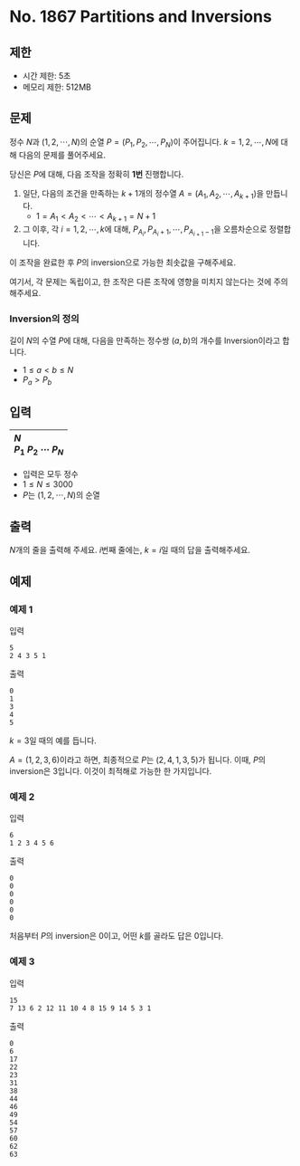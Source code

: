 # No. 1867 Partitions and Inversions

## 제한

- 시간 제한: 5초
- 메모리 제한: 512MB

## 문제

정수 $N$과 $(1, 2, \cdots, N)$의 순열 $P = (P_1, P_2, \cdots, P_N)$이 주어집니다. $k = 1, 2, \cdots, N$에 대해 다음의 문제를 풀어주세요.

당신은 $P$에 대해, 다음 조작을 정확히 **1번** 진행합니다.

1. 일단, 다음의 조건을 만족하는 $k+1$개의 정수열 $A = (A_1, A_2, \cdots, A_{k+1})$을 만듭니다.
   - $1 = A_1 < A_2 < \cdots < A_{k+1} = N+1$
2. 그 이후, 각 $i = 1, 2, \cdots, k$에 대해, $P_{A_i}, P_{A_i +1}, \cdots, P_{A_{i+1}-1}$을 오름차순으로 정렬합니다.

이 조작을 완료한 후 $P$의 inversion으로 가능한 최솟값을 구해주세요.

여기서, 각 문제는 독립이고, 한 조작은 다른 조작에 영향을 미치지 않는다는 것에 주의해주세요.

### Inversion의 정의

길이 $N$의 수열 $P$에 대해, 다음을 만족하는 정수쌍 $(a, b)$의 개수를 Inversion이라고 합니다.

- $1 \le a< b \le N$
- $P_a > P_b$

## 입력

| $N$ <br>$P_1$ $P_2$ $\cdots$ $P_N$ |
| :---- |

- 입력은 모두 정수
- $1 \le N \le 3000$
- $P$는 $(1, 2, \cdots, N)$의 순열

## 출력

$N$개의 줄을 출력해 주세요. $i$번째 줄에는, $k=i$일 때의 답을 출력해주세요.

## 예제

### 예제 1

입력

```
5
2 4 3 5 1
```

출력

```
0
1
3
4
5
```

$k = 3$일 때의 예를 듭니다.

$A = (1, 2, 3, 6)$이라고 하면, 최종적으로 $P$는 $(2, 4, 1, 3, 5)$가 됩니다. 이때, $P$의 inversion은 $3$입니다. 이것이 최적해로 가능한 한 가지입니다.

### 예제 2

입력

```
6
1 2 3 4 5 6
```

출력

```
0
0
0
0
0
0
```

처음부터 $P$의 inversion은 $0$이고, 어떤 $k$를 골라도 답은 $0$입니다.

### 예제 3

입력

```
15
7 13 6 2 12 11 10 4 8 15 9 14 5 3 1
```

출력

```
0
6
17
22
23
31
38
44
46
49
54
57
60
62
63
```